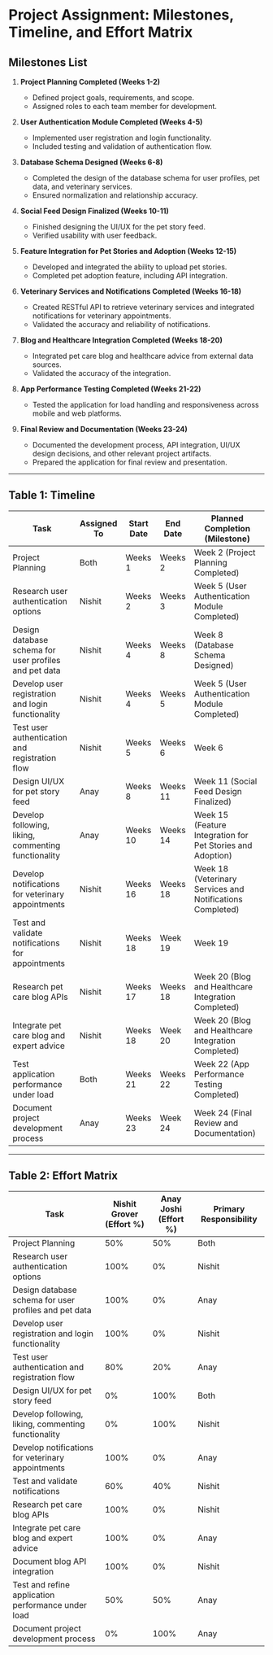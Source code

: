 # Project Assignment: Milestones, Timeline, and Effort Matrix

## Milestones List

1. **Project Planning Completed (Weeks 1-2)**
   - Defined project goals, requirements, and scope.
   - Assigned roles to each team member for development.

2. **User Authentication Module Completed (Weeks 4-5)**
   - Implemented user registration and login functionality.
   - Included testing and validation of authentication flow.

3. **Database Schema Designed (Weeks 6-8)**
   - Completed the design of the database schema for user profiles, pet data, and veterinary services.
   - Ensured normalization and relationship accuracy.

4. **Social Feed Design Finalized (Weeks 10-11)**
   - Finished designing the UI/UX for the pet story feed.
   - Verified usability with user feedback.

5. **Feature Integration for Pet Stories and Adoption (Weeks 12-15)**
   - Developed and integrated the ability to upload pet stories.
   - Completed pet adoption feature, including API integration.

6. **Veterinary Services and Notifications Completed (Weeks 16-18)**
   - Created RESTful API to retrieve veterinary services and integrated notifications for veterinary appointments.
   - Validated the accuracy and reliability of notifications.

7. **Blog and Healthcare Integration Completed (Weeks 18-20)**
   - Integrated pet care blog and healthcare advice from external data sources.
   - Validated the accuracy of the integration.

8. **App Performance Testing Completed (Weeks 21-22)**
   - Tested the application for load handling and responsiveness across mobile and web platforms.

9. **Final Review and Documentation (Weeks 23-24)**
   - Documented the development process, API integration, UI/UX design decisions, and other relevant project artifacts.
   - Prepared the application for final review and presentation.

---

## Table 1: Timeline

| Task | Assigned To | Start Date | End Date | Planned Completion (Milestone) |
|------|-------------|------------|----------|--------------------------------|
| Project Planning | Both | Weeks 1 | Weeks 2 | Week 2 (Project Planning Completed) |
| Research user authentication options | Nishit | Weeks 2 | Weeks 3 | Week 5 (User Authentication Module Completed) |
| Design database schema for user profiles and pet data | Nishit | Weeks 4 | Weeks 8 | Week 8 (Database Schema Designed) |
| Develop user registration and login functionality | Nishit | Weeks 4 | Weeks 5 | Week 5 (User Authentication Module Completed) |
| Test user authentication and registration flow | Nishit | Weeks 5 | Weeks 6 | Week 6 |
| Design UI/UX for pet story feed | Anay | Weeks 8 | Weeks 11 | Week 11 (Social Feed Design Finalized) |
| Develop following, liking, commenting functionality | Anay | Weeks 10 | Weeks 14 | Week 15 (Feature Integration for Pet Stories and Adoption) |
| Develop notifications for veterinary appointments | Nishit | Weeks 16 | Weeks 18 | Week 18 (Veterinary Services and Notifications Completed) |
| Test and validate notifications for appointments | Nishit | Weeks 18 | Week 19 | Week 19 |
| Research pet care blog APIs | Nishit | Weeks 17 | Weeks 18 | Week 20 (Blog and Healthcare Integration Completed) |
| Integrate pet care blog and expert advice | Nishit | Weeks 18 | Week 20 | Week 20 (Blog and Healthcare Integration Completed) |
| Test application performance under load | Both | Weeks 21 | Weeks 22 | Week 22 (App Performance Testing Completed) |
| Document project development process | Anay | Weeks 23 | Week 24 | Week 24 (Final Review and Documentation) |

---

## Table 2: Effort Matrix

| Task | Nishit Grover (Effort %) | Anay Joshi (Effort %) | Primary Responsibility |
|------|--------------------------|-----------------------|------------------------|
| Project Planning | 50% | 50% | Both |
| Research user authentication options | 100% | 0% | Nishit |
| Design database schema for user profiles and pet data | 100% | 0% | Anay |
| Develop user registration and login functionality | 100% | 0% | Nishit |
| Test user authentication and registration flow | 80% | 20% | Anay |
| Design UI/UX for pet story feed | 0% | 100% | Both |
| Develop following, liking, commenting functionality | 0% | 100% | Nishit |
| Develop notifications for veterinary appointments | 100% | 0% | Anay |
| Test and validate notifications | 60% | 40% | Nishit |
| Research pet care blog APIs | 100% | 0% | Nishit |
| Integrate pet care blog and expert advice | 100% | 0% | Anay |
| Document blog API integration | 100% | 0% | Nishit |
| Test and refine application performance under load | 50% | 50% | Anay |
| Document project development process | 0% | 100% | Anay |
